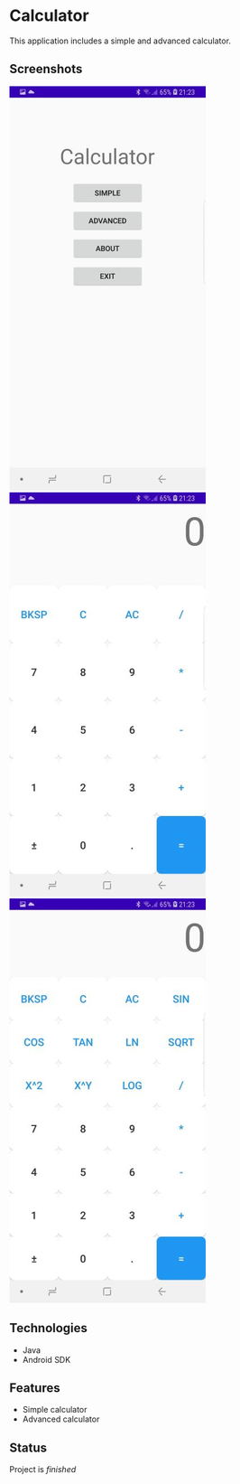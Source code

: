 # Calculator
This application includes a simple and advanced calculator.

## Screenshots
![Menu](./img/menu.jpg)
![Simple calculator](./img/simple_calculator.jpg)
![Advanced calculator](./img/advanced_calculator.jpg)

## Technologies
* Java
* Android SDK

## Features
* Simple calculator
* Advanced calculator

## Status
Project is _finished_
